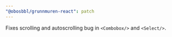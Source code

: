 ```yaml
---
"@obosbbl/grunnmuren-react": patch
---
```


Fixes scrolling and autoscrolling bug in `<Combobox/>` and `<Select/>`.
